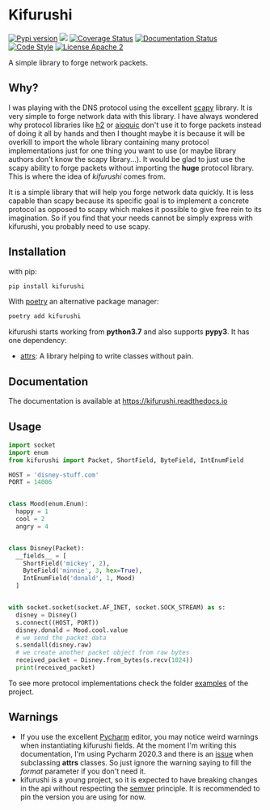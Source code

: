 # Kifurushi

[![Pypi version](https://img.shields.io/pypi/v/kifurushi.svg)](https://pypi.org/project/kifurushi/)
![](https://github.com/lewoudar/kifurushi/workflows/CI/badge.svg)
[![Coverage Status](https://codecov.io/gh/lewoudar/kifurushi/branch/main/graphs/badge.svg?branch=main)](https://codecov.io/gh/lewoudar/kifurushi)
[![Documentation Status](https://readthedocs.org/projects/kifurushi/badge/?version=latest)](https://kifurushi.readthedocs.io/en/latest/?badge=latest)
[![Code Style](https://img.shields.io/badge/code%20style-black-black)](https://github.com/lewoudar/kifurushi)
[![License Apache 2](https://img.shields.io/hexpm/l/plug.svg)](http://www.apache.org/licenses/LICENSE-2.0)

A simple library to forge network packets.

## Why?

I was playing with the DNS protocol using the excellent [scapy](https://scapy.readthedocs.io/) library.
It is very simple to forge network data with this library. I have always wondered why protocol libraries like
[h2](https://hyper-h2.readthedocs.io/en/stable/) or [aioquic](https://aioquic.readthedocs.io/en/latest/) don't use it
to forge packets instead of doing it all by hands and then I thought maybe it is because it will be overkill to import
the whole library containing many protocol implementations just for one thing you want to use (or maybe library authors
don't know the scapy library...). It would be glad to just use the scapy ability to forge packets without importing the
**huge** protocol library. This is where the idea of *kifurushi* comes from.

It is a simple library that will help you forge network data quickly. It is less capable than scapy because its specific
goal is to implement a concrete protocol as opposed to scapy which makes it possible to give free rein to its imagination.
So if you find that your needs cannot be simply express with kifurushi, you probably need to use scapy.

## Installation

with pip:

```bash
pip install kifurushi
```

With [poetry](https://python-poetry.org/docs/) an alternative package manager:

```bash
poetry add kifurushi
```

kifurushi starts working from **python3.7** and also supports **pypy3**. It has one dependency:
* [attrs](https://www.attrs.org/en/stable/): A library helping to write classes without pain.

## Documentation

The documentation is available at https://kifurushi.readthedocs.io

## Usage

```python
import socket
import enum
from kifurushi import Packet, ShortField, ByteField, IntEnumField

HOST = 'disney-stuff.com'
PORT = 14006


class Mood(enum.Enum):
  happy = 1
  cool = 2
  angry = 4


class Disney(Packet):
  __fields__ = [
    ShortField('mickey', 2),
    ByteField('minnie', 3, hex=True),
    IntEnumField('donald', 1, Mood)
  ]


with socket.socket(socket.AF_INET, socket.SOCK_STREAM) as s:
  disney = Disney()
  s.connect((HOST, PORT))
  disney.donald = Mood.cool.value
  # we send the packet data
  s.sendall(disney.raw)
  # we create another packet object from raw bytes
  received_packet = Disney.from_bytes(s.recv(1024))
  print(received_packet)
```

To see more protocol implementations check the folder [examples](examples) of the project.

## Warnings

* If you use the excellent [Pycharm](https://www.jetbrains.com/pycharm/) editor, you may notice weird warnings when
  instantiating kifurushi fields. At the moment I'm writing this documentation, I'm using Pycharm 2020.3 and there is
  an [issue](https://youtrack.jetbrains.com/issue/PY-46298) when subclassing **attrs** classes. So just ignore the
  warning saying to fill the *format* parameter if you don't need it.
* kifurushi is a young project, so it is expected to have breaking changes in the api without respecting the
  [semver](https://semver.org/) principle. It is recommended to pin the version you are using for now.
